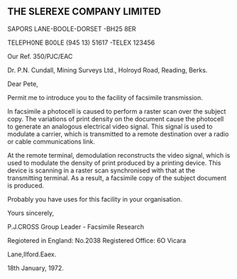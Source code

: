 <!-- image -->

## THE SLEREXE COMPANY LIMITED

SAPORS LANE-BOOLE-DORSET -BH25 8ER

TELEPH0NE B00LE (945 13) 51617 -TELEX 123456

Our Ref. 350/PJC/EAC

Dr. P.N. Cundall, Mining Surveys Ltd., Holroyd Road, Reading, Berks.

Dear Pete,

Permit me to introduce you to the facility of facsimile transmission.

In facsimile a photocell is caused to perform a raster scan over the subject copy. The variations of print density on the document cause the photocell to generate an analogous electrical video signal. This signal is used to modulate a carrier, which is transmitted to a remote destination over a radio or cable communications link.

At the remote terminal, demodulation reconstructs the video signal, which is used to modulate the density of print produced by a printing device. This device is scanning in a raster scan synchronised with that at the transmitting terminal. As a result, a facsimile copy of the subject document is produced.

Probably you have uses for this facility in your organisation.

Yours sincerely,

<!-- image -->

P.J.CROSS Group Leader - Facsimile Research

Regiotered in England: No.2038 Registered Office: 6O Vicara

Lane,Ilford.Eaex.

18th January, 1972.

<!-- image -->